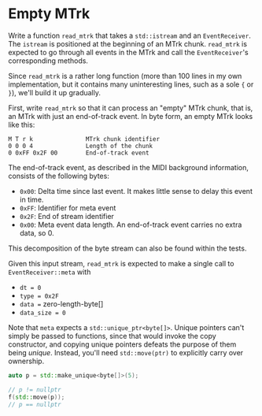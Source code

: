 # Empty MTrk

Write a function `read_mtrk` that takes a `std::istream` and
an `EventReceiver`. The `istream` is positioned at the beginning
of an MTrk chunk. `read_mtrk` is expected to
go through all events in the MTrk and call the ``EventReceiver``'s
corresponding methods.

Since `read_mtrk` is a rather long function (more than 100 lines in
my own implementation, but it contains many uninteresting lines, such as a sole `{` or `}`),
we'll build it up gradually.

First, write `read_mtrk` so that it can process an "empty" MTrk chunk,
that is, an MTrk with just an end-of-track event.
In byte form, an empty MTrk looks like this:

```text
M T r k               MTrk chunk identifier
0 0 0 4               Length of the chunk
0 0xFF 0x2F 00        End-of-track event
```

The end-of-track event, as described in the MIDI background information,
consists of the following bytes:

* `0x00`: Delta time since last event. It makes little sense to delay this event in time.
* `0xFF`: Identifier for meta event
* `0x2F`: End of stream identifier
* `0x00`: Meta event data length. An end-of-track event carries no extra data, so 0.

This decomposition of the byte stream can also be found within the tests.

Given this input stream, `read_mtrk` is expected to make a single call
to `EventReceiver::meta` with

* `dt = 0`
* `type = 0x2F`
* `data =` zero-length-byte[]
* `data_size = 0`

Note that `meta` expects a `std::unique_ptr<byte[]>`. Unique pointers
can't simply be passed to functions, since that would invoke
the copy constructor, and copying unique pointers defeats
the purpose of them being *unique*. Instead,
you'll need `std::move(ptr)` to explicitly carry over ownership.

```cpp
auto p = std::make_unique<byte[]>(5);

// p != nullptr
f(std::move(p));
// p == nullptr
```
